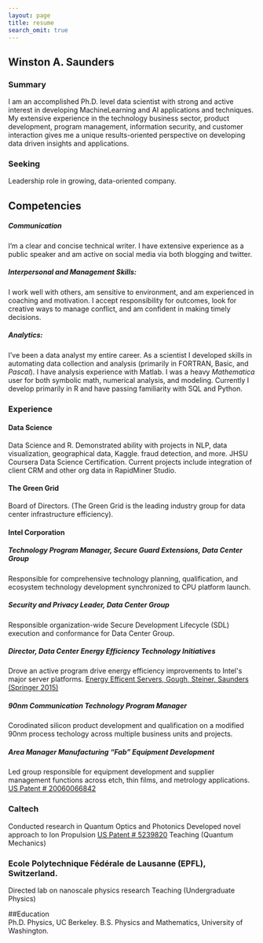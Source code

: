 ```yaml
---
layout: page
title: resume
search_omit: true
---
```


## Winston A. Saunders

### Summary  

I am an accomplished Ph.D. level data scientist with strong and active interest in developing MachineLearning and AI applications and techniques. My extensive experience in the technology business sector, product development, program management, information security, and customer interaction gives me a unique results-oriented perspective on developing data driven insights and applications. 

### Seeking  
Leadership role in growing, data-oriented company. 

## Competencies  

##### Communication   
I’m a clear and concise technical writer. I have extensive experience as a public speaker and am active on social media via both blogging and twitter.

##### Interpersonal and Management Skills:  
I work well with others, am sensitive to environment, and am experienced in coaching and motivation. I accept responsibility for outcomes, look for creative ways to manage conflict, and am confident in making timely decisions. 

##### Analytics:   
I’ve been a data analyst my entire career. As a scientist I developed skills in automating data collection and analysis (primarily in FORTRAN, Basic, and _Pascal_). I have analysis experience with Matlab. I was a heavy _Mathematica_ user for both symbolic math, numerical analysis, and modeling. Currently I develop primarily in R and have passing familiarity with SQL and Python.  

### Experience  

#### Data Science
Data Science and R. Demonstrated ability with projects in NLP, data visualization, geographical data, Kaggle. fraud detection, and more. JHSU Coursera Data Science Certification. 
Current projects include integration of client CRM and other org data in RapidMiner Studio. 

#### The Green Grid  
Board of Directors. (The Green Grid is the leading industry group for data center infrastructure efficiency). 

#### Intel Corporation

##### Technology Program Manager, Secure Guard Extensions, Data Center Group  
Responsible for comprehensive technology planning, qualification, and ecosystem technology development synchronized to CPU platform launch.

##### Security and Privacy Leader, Data Center Group
Responsible organization-wide Secure Development Lifecycle (SDL) execution and conformance for Data Center Group. 

##### Director, Data Center Energy Efficiency Technology Initiatives
Drove an active program drive energy efficiency improvements to Intel's major server platforms. [Energy Efficent Servers, Gough, Steiner, Saunders (Springer 2015)](http://www.springer.com/us/book/9781430266372)
	 
##### 90nm Communication Technology Program Manager  
Corodinated silicon product development and qualification on a modified 90nm process techology across multiple business units and projects. 

##### Area Manager Manufacturing “Fab” Equipment Development  
Led group responsible for equipment development and supplier management functions across etch, thin films, and metrology applications. [US Patent # 20060066842](http://www.google.com/patents/US20060066842)

### Caltech 
Conducted research in Quantum Optics and Photonics
Developed novel approach to Ion Propulsion [US Patent # 5239820](http://www.google.com/patents/US5239820)
Teaching (Quantum Mechanics)  

### Ecole Polytechnique Fédérale de Lausanne (EPFL), Switzerland.
Directed lab on nanoscale physics research
Teaching (Undergraduate Physics)

##Education  
Ph.D. Physics, UC Berkeley. 
B.S. Physics and Mathematics, University of Washington.
